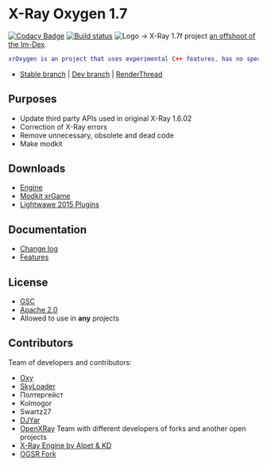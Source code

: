 # X-Ray Oxygen 1.7

[![Codacy Badge](https://api.codacy.com/project/badge/Grade/024d7b2b5c6745eba5d00301bc250f2c)](https://app.codacy.com/app/sv3nk/xray-oxygen?utm_source=github.com&utm_medium=referral&utm_content=xrOxygen/xray-oxygen&utm_campaign=Badge_Grade_Settings) [![Build status](https://ci.appveyor.com/api/projects/status/dt2q9gjuxi2q9i6v/branch/master?svg=true)](https://ci.appveyor.com/project/xrOxygen/xray-oxygen/branch/master)
![Logo](https://pp.userapi.com/c830608/v830608826/fd611/DtQWCVM4BgU.jpg)
->  X-Ray 1.7f project [an offshoot of the Im-Dex](https://github.com/Im-dex/xray-162).
```lua
xrOxygen is an project that uses experimental C++ features, has no special restrictions on changing the engine and tries to bring something new to the usual modding.
```
* [Stable branch](https://github.com/xrOxygen/xray-oxygen/tree/master) | [Dev branch](https://github.com/xrOxygen/xray-oxygen/tree/ox_dev) | [RenderThread](https://github.com/xrOxygen/xray-oxygen/tree/RThread)

## Purposes

* Update third party APIs used in original X-Ray 1.6.02
* Correction of X-Ray errors
* Remove unnecessary, obsolete and dead code 
* Make modkit

## Downloads

* [Engine](https://github.com/xrOxygen/xray-oxygen/releases/)
* [Modkit xrGame](https://github.com/xrOxygen/xray-oxygen/releases/tag/1.6.02.872m)
* [Lightwawe 2015 Plugins](https://github.com/xrOxygen/xray-oxygen/releases/tag/LW_PLGN)

## Documentation

* [Change log](https://github.com/ForserX/FRay-Project/wiki)
* [Features](https://github.com/ForserX/FRay-Project/wiki/Features)

## License

* [GSC](https://github.com/xrOxygen/xray-oxygen/blob/master/LICENSE-GSC.md)
* [Apache 2.0](https://github.com/xrOxygen/xray-oxygen/blob/master/LICENSE.md)
* Allowed to use in **any** projects

## Contributors
  
 Team of developers and contributors:
* [Oxy](https://github.com/xrOxygen/xray-oxygen/graphs/contributors)
* [SkyLoader](https://github.com/SkyLoaderr)
* Полтергейст
* Kolmogor
* Swartz27
* [DJYar](https://github.com/DJYar)
* [OpenXRay](https://github.com/openxray) Team with different developers of forks and another open projects
* [X-Ray Engine by Alpet & KD](https://xp-dev.com/summary/210311)
* [OGSR Fork](https://github.com/KRodinn/OGSR-Engine)
